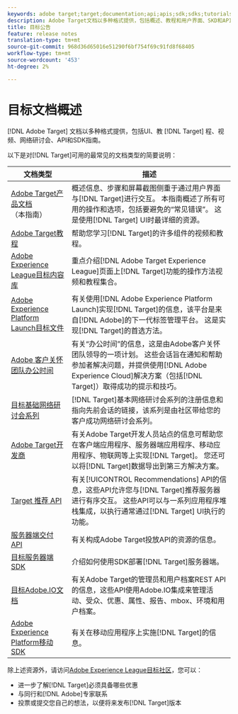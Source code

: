 ```yaml
---
keywords: adobe target;target;documentation;api;apis;sdk;sdks;tutorials;doc;documentation
description: Adobe Target文档以多种格式提供，包括概述、教程和用户界面、SKD和API指南。
title: 目标公告
feature: release notes
translation-type: tm+mt
source-git-commit: 968d36d65016e51290f6bf754f69c91fd8f68405
workflow-type: tm+mt
source-wordcount: '453'
ht-degree: 2%

---
```



# 目标文档概述

[!DNL Adobe Target] 文档以多种格式提供，包括UI、教 [!DNL Target] 程、视频、网络研讨会、API和SDK指南。

以下是对[!DNL Target]可用的最常见的文档类型的简要说明：

| 文档类型 | 描述 |
| --- | --- |
| [Adobe Target产品文档](/help/target-home.md)<br>（本指南） | 概述信息、步骤和屏幕截图侧重于通过用户界面与[!DNL Target]进行交互。 本指南概述了所有可用的操作和选项，包括要避免的“常见错误”。 这是使用[!DNL Target] UI时最详细的资源。 |
| [Adobe Target教程](https://experienceleague.adobe.com/docs/target-learn/tutorials/overview.html) | 帮助您学习[!DNL Target]的许多组件的视频和教程。 |
| [Adobe Experience League目标内容库](https://guided.adobe.com/#recommended/solutions/target) | 重点介绍[!DNL Adobe Target Experience League]页面上[!DNL Target]功能的操作方法视频和教程集合。 |
| [Adobe Experience Platform Launch目标文件](/help/c-implementing-target/c-implementing-target-for-client-side-web/how-to-deployatjs/cmp-implementing-target-using-adobe-launch.md) | 有关使用[!DNL Adobe Experience Platform Launch]实现[!DNL Target]的信息，该平台是来自[!DNL Adobe]的下一代标签管理平台。 这是实现[!DNL Target]的首选方法。 |
| [Adobe 客户关怀团队办公时间](/help/cmp-resources-and-contact-information.md#concept_58EA30379D3B48C4848BA2A8C464A5B7) | 有关“办公时间”的信息，这是由Adobe客户关怀团队领导的一项计划。 这些会话旨在通知和帮助参加者解决问题，并提供使用[!DNL Adobe Experience Cloud]解决方案（包括[!DNL Target]）取得成功的提示和技巧。 |
| [目标基础网络研讨会系列](https://landing.adobe.com/acs/2018/na/adobe-target/registration.html) | [!DNL Target]基本网络研讨会系列的注册信息和指向先前会话的链接，该系列是由社区带给您的客户成功网络研讨会系列。 |
| [Adobe Target开发商](http://developers.adobetarget.com/) | 有关Adobe Target开发人员站点的信息可帮助您在客户端应用程序、服务器端应用程序、移动应用程序、物联网等上实现[!DNL Target]。 您还可以将[!DNL Target]数据导出到第三方解决方案。 |
| [Target 推荐 API](https://developers.adobetarget.com/api/recommendations/) | 有关[!UICONTROL Recommendations] API的信息，这些API允许您与[!DNL Target]推荐服务器进行有序交互。 这些API可以与一系列应用程序堆栈集成，以执行通常通过[!DNL Target] UI执行的功能。 |
| [服务器端交付 API](https://developers.adobetarget.com/api/delivery-api/) | 有关构成Adobe Target投放API的资源的信息。 |
| [目标服务器端SDK](https://adobetarget-sdks.gitbook.io/docs/) | 介绍如何使用SDK部署[!DNL Target]服务器端。 |
| [目标Adobe.IO文档](http://developers.adobetarget.com/api/#introduction) | 有关Adobe Target的管理员和用户档案REST API的信息，这些API使用Adobe.IO集成来管理活动、受众、优惠、属性、报告、mbox、环境和用户档案。 |
| [Adobe Experience Platform移动SDK](https://aep-sdks.gitbook.io/docs/using-mobile-extensions/adobe-target) | 有关在移动应用程序上实施[!DNL Target]的信息。 |

除上述资源外，请访问[Adobe Experience League目标社区](https://experienceleaguecommunities.adobe.com/t5/adobe-target/ct-p/adobe-target-community)，您可以：

* 进一步了解[!DNL Target]必须具备哪些优惠
* 与同行和[!DNL Adobe]专家联系
* 投票或提交您自己的想法，以便将来发布[!DNL Target]版本